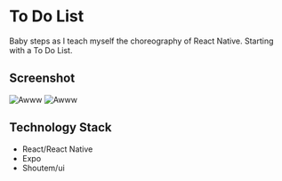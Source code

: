 # To Do List
Baby steps as I teach myself the choreography of React Native. Starting with a To Do List.

## Screenshot

![Awww](https://i.imgur.com/YSqUN7t.png "Yeah")
![Awww](https://i.imgur.com/knM6m5K.png "Yeah")

## Technology Stack
- React/React Native
- Expo
- Shoutem/ui